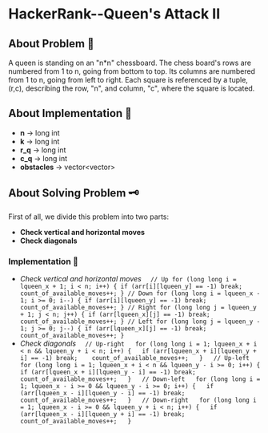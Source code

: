 # HackerRank--Queen's Attack II

## About Problem 📜
A queen is standing on an "n*n" chessboard. The chess board's rows are numbered from 1 to n, going from bottom to top. Its columns are numbered from 1 to n, going from left to right. Each square is referenced by a tuple, (r,c), describing the row, "n", and column, "c", where the square is located.

## About Implementation 🧱
- **n** -> long int
- **k** -> long int
- **r_q** -> long int
- **c_q** -> long int
- **obstacles** -> vector<vector<int>>

## About Solving Problem 🗝️
First of all, we divide this problem into two parts:
-  **Check vertical and horizontal moves** 
-  **Check diagonals**  
### Implementation 📑
-  *Check vertical and horizontal moves*
`   // Up
    for (long long i = lqueen_x + 1; i < n; i++) {
        if (arr[i][lqueen_y] == -1) break;
        count_of_available_moves++;
    }
    // Down
    for (long long i = lqueen_x - 1; i >= 0; i--) {
        if (arr[i][lqueen_y] == -1) break;
        count_of_available_moves++;
    }
    // Right
    for (long long j = lqueen_y + 1; j < n; j++) {
        if (arr[lqueen_x][j] == -1) break;
        count_of_available_moves++;
    }
    // Left
    for (long long j = lqueen_y - 1; j >= 0; j--) {
        if (arr[lqueen_x][j] == -1) break;
        count_of_available_moves++;
    }
`  
-  *Check diagonals*
`   // Up-right  
    for (long long i = 1; lqueen_x + i < n && lqueen_y + i < n; i++) {  
        if (arr[lqueen_x + i][lqueen_y + i] == -1) break;   
        count_of_available_moves++;  
    }  
    // Up-left  
    for (long long i = 1; lqueen_x + i < n && lqueen_y - i >= 0; i++) {  
        if (arr[lqueen_x + i][lqueen_y - i] == -1) break;   
        count_of_available_moves++;  
    }  
    // Down-left  
    for (long long i = 1; lqueen_x - i >= 0 && lqueen_y - i >= 0; i++) {  
        if (arr[lqueen_x - i][lqueen_y - i] == -1) break;   
        count_of_available_moves++;  
    }  
    // Down-right  
    for (long long i = 1; lqueen_x - i >= 0 && lqueen_y + i < n; i++) {  
        if (arr[lqueen_x - i][lqueen_y + i] == -1) break;   
        count_of_available_moves++;  
    }
` 







